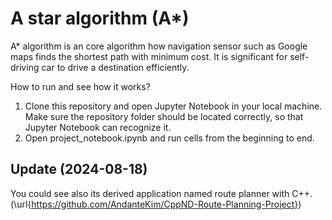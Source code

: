 # A star algorithm (A*)
A* algorithm is an core algorithm how navigation sensor such as Google maps finds the shortest path with minimum cost. It is significant for self-driving car to drive a destination efficiently.

How to run and see how it works?

1. Clone this repository and open Jupyter Notebook in your local machine. Make sure the repository folder should be located correctly, so that Jupyter Notebook can recognize it.
2. Open project_notebook.ipynb and run cells from the beginning to end.

## Update (2024-08-18)
You could see also its derived application named route planner with C++. (\url{https://github.com/AndanteKim/CppND-Route-Planning-Project})

